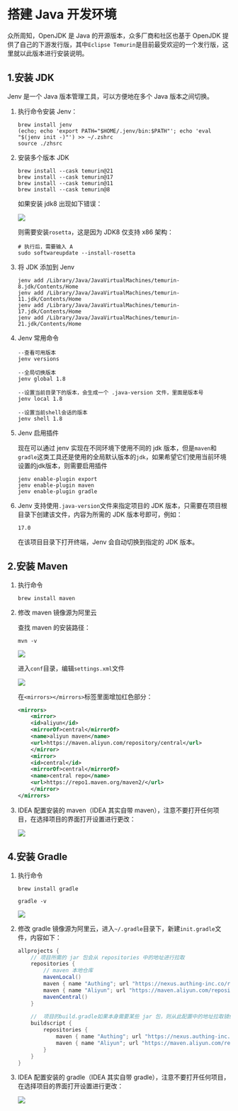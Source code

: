# 搭建 Java 开发环境

众所周知，OpenJDK 是 Java 的开源版本，众多厂商和社区也基于 OpenJDK 提供了自己的下游发行版，其中`Eclipse Temurin`是目前最受欢迎的一个发行版，这里就以此版本进行安装说明。

## 1.安装 JDK

Jenv 是一个 Java 版本管理工具，可以方便地在多个 Java 版本之间切换。

1. 执行命令安装 Jenv：

    ```shell
    brew install jenv
    (echo; echo 'export PATH="$HOME/.jenv/bin:$PATH"'; echo 'eval "$(jenv init -)"') >> ~/.zshrc
    source ./zhsrc
    ```

2. 安装多个版本 JDK

    ```shell
    brew install --cask temurin@21
    brew install --cask temurin@17
    brew install --cask temurin@11
    brew install --cask temurin@8
    ```

    如果安装 jdk8 出现如下错误：

    ![](./imgs/1.png)

    则需要安装`rosetta`，这是因为 JDK8 仅支持 x86 架构：

    ```shell
    # 执行后，需要输入 A
    sudo softwareupdate --install-rosetta
    ```

3. 将 JDK 添加到 Jenv

    ```shell
    jenv add /Library/Java/JavaVirtualMachines/temurin-8.jdk/Contents/Home
    jenv add /Library/Java/JavaVirtualMachines/temurin-11.jdk/Contents/Home
    jenv add /Library/Java/JavaVirtualMachines/temurin-17.jdk/Contents/Home
    jenv add /Library/Java/JavaVirtualMachines/temurin-21.jdk/Contents/Home
    ```

4. Jenv 常用命令

    ```shell
    --查看可用版本
    jenv versions

    --全局切换版本
    jenv global 1.8

    --设置当前目录下的版本，会生成一个 .java-version 文件，里面是版本号
    jenv local 1.8

    --设置当前shell会话的版本
    jenv shell 1.8
    ```

5. Jenv 启用插件

    现在可以通过 jenv 实现在不同环境下使用不同的 jdk 版本，但是`maven`和`gradle`这类工具还是使用的全局默认版本的`jdk`，如果希望它们使用当前环境设置的jdk版本，则需要启用插件

    ```shell
    jenv enable-plugin export
    jenv enable-plugin maven
    jenv enable-plugin gradle
    ```

6. Jenv 支持使用`.java-version`文件来指定项目的 JDK 版本，只需要在项目根目录下创建该文件，内容为所需的 JDK 版本号即可，例如：

    ```plaintext
    17.0
    ```

   在该项目目录下打开终端，Jenv 会自动切换到指定的 JDK 版本。

## 2.安装 Maven

1. 执行命令
   
    ```shell
    brew install maven
    ```

2. 修改 maven 镜像源为阿里云

    查找 maven 的安装路径：

    ```shell
    mvn -v
    ```

    ![](./imgs/2.png)

    进入`conf`目录，编辑`settings.xml`文件

    ![](./imgs/3.png)

   在`<mirrors></mirrors>`标签里面增加红色部分：

    ```xml
    <mirrors>
        <mirror>
        <id>aliyun</id>
        <mirrorOf>central</mirrorOf>
        <name>aliyun maven</name>
        <url>https://maven.aliyun.com/repository/central</url>
        </mirror>
        <mirror>
        <id>central</id>
        <mirrorOf>central</mirrorOf>
        <name>central repo</name>
        <url>https://repo1.maven.org/maven2/</url>
        </mirror>
    </mirrors>
    ```

3. IDEA 配置安装的 maven（IDEA 其实自带 maven），注意不要打开任何项目，在选择项目的界面打开设置进行更改：
   
   ![](./imgs/4.png)

## 4.安装 Gradle

1. 执行命令
   
    ```shell
    brew install gradle

    gradle -v
    ```

    ![](./imgs/5.png)

2. 修改 gradle 镜像源为阿里云，进入`~/.gradle`目录下，新建`init.gradle`文件，内容如下：

    ```groovy
    allprojects {
        // 项目所需的 jar 包会从 repositories 中的地址进行拉取
        repositories {
            // maven 本地仓库
            mavenLocal()
            maven { name "Authing"; url "https://nexus.authing-inc.co/repository/maven-public/" }
            maven { name "Aliyun"; url "https://maven.aliyun.com/repository/public" }
            mavenCentral()
        }
        
        //  项目的build.gradle如果本身需要某些 jar 包，则从此配置中的地址拉取镜像
        buildscript {
            repositories {
                maven { name "Authing"; url "https://nexus.authing-inc.co/repository/maven-public/" }
                maven { name "Aliyun"; url "https://maven.aliyun.com/repository/public" }
            }
        }
    }
    ```

3. IDEA 配置安装的 gradle（IDEA 其实自带 gradle），注意不要打开任何项目，在选择项目的界面打开设置进行更改：
   
   ![](./imgs/6.png)

